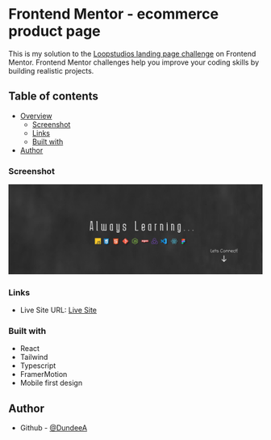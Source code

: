 # Frontend Mentor - ecommerce product page

This is my solution to the [Loopstudios landing page challenge](https://www.frontendmentor.io/) on Frontend Mentor. Frontend Mentor challenges help you improve your coding skills by building realistic projects.

## Table of contents

- [Overview](#overview)
  - [Screenshot](#screenshot)
  - [Links](#links)
  - [Built with](#built-with)
- [Author](#author)

### Screenshot

![](./desktop.png)

### Links

- Live Site URL: [Live Site]()

### Built with

- React
- Tailwind
- Typescript
- FramerMotion
- Mobile first design

## Author

- Github - [@DundeeA](https://github.com/DundeeA)
